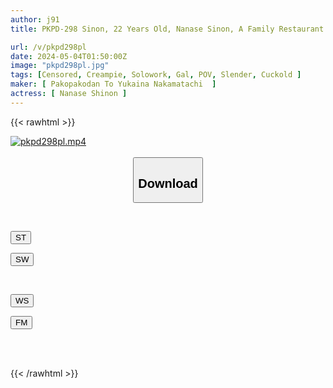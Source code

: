 ```yaml
---
author: j91
title: PKPD-298 Sinon, 22 Years Old, Nanase Sinon, A Family Restaurant Clerk Who Makes A Living Because Her Boyfriend Is Tired Of Her Simple Job Of Having Creampie

url: /v/pkpd298pl
date: 2024-05-04T01:50:00Z
image: "pkpd298pl.jpg"
tags: [Censored, Creampie, Solowork, Gal, POV, Slender, Cuckold	]
maker: [ Pakopakodan To Yukaina Nakamatachi  ]
actress: [ Nanase Shinon ]
---
```



{{< rawhtml >}}

<div class="video" data-videoid="rA2v2p97JQIbm8z">
    <a href="javascript:;">
        <img src="/v/pkpd298pl/pkpd298pl.jpg" width="WIDTH" height="HEIGHT" alt="pkpd298pl.mp4" loading="lazy">
    </a>
</div>

<script type="text/javascript" src="https://j91.asia/asset/on-demand-st.js"></script>

<br>
  <link rel="stylesheet" href="https://j91.asia/asset/bs5.css">
  
  <center>
  <button class="btn btn-primary" type="button" data-bs-toggle="collapse" data-bs-target=".multi-collapse" aria-expanded="false" aria-controls="multiCollapseExample1 multiCollapseExample2"><h2>Download</h2></button></center>
</p>
<div class="row">
  <div class="col">
    <div class="collapse multi-collapse" id="multiCollapseExample1">
      <div class="card card-body">
	      	      <br>
<div class="buttons">  
<p><a href="https://streamtape.to/v/rA2v2p97JQIbm8z" target="_blank"><button class="btn-hover color-3"><i class="fa fa-download"></i> ST</button></a></p>
<p><a href="https://asnwish.com/dvq9kuwl5fi4" target="_blank"><button class="btn-hover color-2"><i class="fa fa-download"></i> SW</button></a></p></div>
    </div>
  </div>
</div>
  <div class="col">
    <div class="collapse multi-collapse" id="multiCollapseExample2">
      <div class="card card-body">
	      <br>
<div class="buttons">
<p><a href="javascript:;"><button class="btn-hover color-9"><i class="fa fa-download"></i> WS</button></a></p>
<p><a href="javascript:;"><button class="btn-hover color-8"><i class="fa fa-download"></i> FM</button></a></p></div>
<br><br>
      </div>
    </div>
  </div>
</div>

{{< /rawhtml >}}